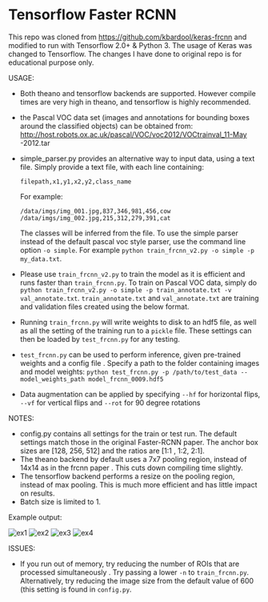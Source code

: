 # Tensorflow Faster RCNN
This repo was cloned from https://github.com/kbardool/keras-frcnn and modified to run with
Tensorflow 2.0+ & Python 3. The usage of Keras was changed to Tensorflow. The changes I have done
to original repo is for educational purpose only.  

USAGE:
- Both theano and tensorflow backends are supported. However compile times are very high in
 theano, and tensorflow is highly recommended.
 
- the Pascal VOC data set (images and annotations for bounding boxes around the classified
 objects) can be obtained from: http://host.robots.ox.ac.uk/pascal/VOC/voc2012/VOCtrainval_11-May
 -2012.tar
- simple_parser.py provides an alternative way to input data, using a text file. Simply provide a
 text file, with each
line containing:

    `filepath,x1,y1,x2,y2,class_name`

    For example:

    `/data/imgs/img_001.jpg,837,346,981,456,cow
    /data/imgs/img_002.jpg,215,312,279,391,cat
    `
    
    The classes will be inferred from the file. To use the simple parser instead of the default
     pascal voc style parser,
    use the command line option `-o simple`. For example `python train_frcnn_v2.py -o simple -p
     my_data.txt`.
     
- Please use `train_frcnn_v2.py` to train the model as it is efficient and runs faster than
 `train_frcnn.py`. To train on Pascal VOC data, simply do `python train_frcnn_v2.py -o simple -p
  train_annotate.txt -v val_annotate.txt`. `train_annotate.txt` and `val_annotate.txt` are
   training and validation files created using the below format.

- Running `train_frcnn.py` will write weights to disk to an hdf5 file, as well as all the setting
 of the training run to a `pickle` file. These settings can then be loaded by `test_frcnn.py` for
  any testing.

- `test_frcnn.py` can be used to perform inference, given pre-trained weights and a config file
. Specify a path to the folder containing images and model weights: `python test_frcnn.py -p
 /path/to/test_data
  --model_weights_path model_frcnn_0009.hdf5`
- Data augmentation can be applied by specifying `--hf` for horizontal flips, `--vf` for vertical
 flips and `--rot` for 90 degree rotations


NOTES:
- config.py contains all settings for the train or test run. The default settings match those in
 the original Faster-RCNN paper. The anchor box sizes are [128, 256, 512] and the ratios are [1:1
 , 1:2, 2:1].
- The theano backend by default uses a 7x7 pooling region, instead of 14x14 as in the frcnn paper
. This cuts down compiling time slightly.
- The tensorflow backend performs a resize on the pooling region, instead of max pooling. This is
 much more efficient and has little impact on results.
- Batch size is limited to 1.


Example output:

![ex1](http://i.imgur.com/7Lmb2RC.png)
![ex2](http://i.imgur.com/h58kCIV.png)
![ex3](http://i.imgur.com/EbvGBaG.png)
![ex4](http://i.imgur.com/i5UAgLb.png)

ISSUES:

- If you run out of memory, try reducing the number of ROIs that are processed simultaneously
. Try passing a lower `-n` to `train_frcnn.py`. Alternatively, try reducing the image size from
 the default value of 600 (this setting is found in `config.py`.
